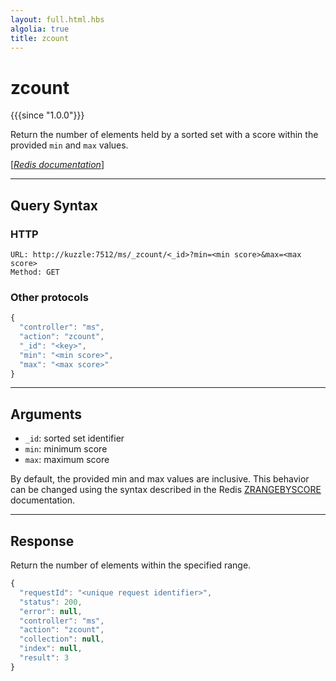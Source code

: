 ```yaml
---
layout: full.html.hbs
algolia: true
title: zcount
---
```


# zcount

{{{since "1.0.0"}}}

Return the number of elements held by a sorted set with a score within the provided `min` and `max` values.

[[_Redis documentation_]](https://redis.io/commands/zcount)

---

## Query Syntax

### HTTP

```http
URL: http://kuzzle:7512/ms/_zcount/<_id>?min=<min score>&max=<max score>
Method: GET
```

### Other protocols

```js
{
  "controller": "ms",
  "action": "zcount",
  "_id": "<key>",
  "min": "<min score>",
  "max": "<max score>"
}
```

---

## Arguments

* `_id`: sorted set identifier
* `min`: minimum score
* `max`: maximum score

By default, the provided min and max values are inclusive. This behavior can be changed using the syntax described in the Redis [ZRANGEBYSCORE](https://redis.io/commands/zrangebyscore) documentation.

---

## Response

Return the number of elements within the specified range.

```javascript
{
  "requestId": "<unique request identifier>",
  "status": 200,
  "error": null,
  "controller": "ms",
  "action": "zcount",
  "collection": null,
  "index": null,
  "result": 3
}
```
